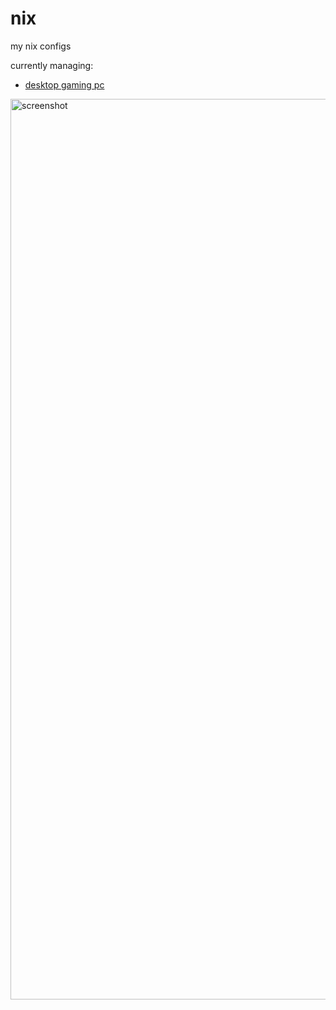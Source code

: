 # nix

my nix configs

currently managing:

- [desktop gaming pc](./hosts/desktop)

<img width="2561" height="1441" alt="screenshot" src="https://github.com/user-attachments/assets/8e57bd3c-8ef8-4405-a7bb-43030ff6a5c8" />

